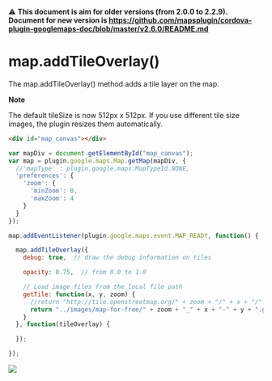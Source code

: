 :warning: **This document is aim for older versions (from 2.0.0 to 2.2.9).
Document for new version is https://github.com/mapsplugin/cordova-plugin-googlemaps-doc/blob/master/v2.6.0/README.md**

# map.addTileOverlay()

The map.addTileOverlay() method adds a tile layer on the map.

**Note**

The default tileSize is now 512px x 512px.
If you use different tile size images, the plugin resizes them automatically.


```html
<div id="map_canvas"></div>
```

```js
var mapDiv = document.getElementById("map_canvas");
var map = plugin.google.maps.Map.getMap(mapDiv, {
  //'mapType' : plugin.google.maps.MapTypeId.NONE,
  'preferences': {
    'zoom': {
      'minZoom': 0,
      'maxZoom': 4
    }
  }
});

map.addEventListener(plugin.google.maps.event.MAP_READY, function() {

  map.addTileOverlay({
    debug: true,  // draw the debug information on tiles

    opacity: 0.75,  // from 0.0 to 1.0

    // Load image files from the local file path
    getTile: function(x, y, zoom) {
      //return "http://tile.openstreetmap.org/" + zoom + "/" + x + "/" + y + ".png";
      return "../images/map-for-free/" + zoom + "_" + x + "-" + y + ".gif"
    }
  }, function(tileOverlay) {

  });

});
```

![](image.gif)
